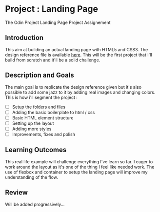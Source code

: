 # Project : Landing Page
The Odin Project Landing Page Project Assignement

## Introduction
This aim at building an actual landing page with HTML5 and CSS3. The design reference file is available [here](https://cdn.statically.io/gh/TheOdinProject/curriculum/main/foundations/html_css/project/odin-project.png). This will be the first project that I'll build from scratch and it'll be a solid challenge.

## Description and Goals
The main goal is to replicate the design reference given but it's also possible to add some jazz to it by adding real images and changing colors.
This is how i'll segment the project :
- [ ] Setup the folders and files
- [ ] Adding the basic boilerplate to html / css
- [ ] Basic HTML element structure
- [ ] Setting up the layout
- [ ] Adding more styles
- [ ] Improvements, fixes and polish

## Learning Outcomes
This real life example will challenge everything I've learn so far. I eager to work around the layout as it's one of the thing I feel like needed work. The use of flexbox and container to setup the landing page will improve my understanding of the flow.

## Review
Will be added progressively...